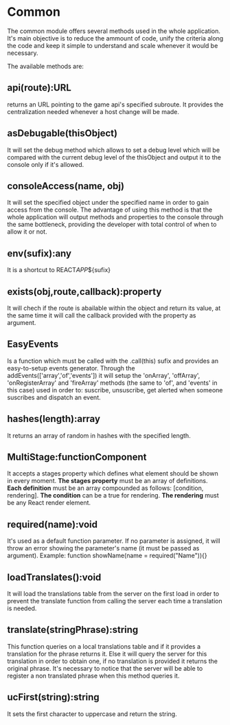 # Common

The common module offers several methods used in the whole application. It's main objective is to reduce the ammount of code, unify the criteria along the code and keep it simple to understand and scale whenever it would be necessary.

The available methods are:

## api(route):URL

returns an URL pointing to the game api's specified subroute. It provides the centralization needed whenever a host change will be made.

## asDebugable(thisObject)

It will set the debug method which allows to set a debug level which will be compared with the current debug level of the thisObject and output it to the console only if it's allowed.

## consoleAccess(name, obj)

It will set the specified object under the specified name in order to gain access from the console. The advantage of using this method is that the whole application will output methods and properties to the console through the same bottleneck, providing the developer with total control of when to allow it or not.

## env(sufix):any

It is a shortcut to REACT*APP*${sufix}

## exists(obj,route,callback):property

It will chech if the route is abailable within the object and return its value, at the same time it will call the callback provided with the property as argument.

## EasyEvents

Is a function which must be called with the .call(this) sufix and provides an easy-to-setup events generator. Through the addEvents(['array','of','events']) it will setup the 'onArray', 'offArray', 'onRegisterArray' and 'fireArray' methods (the same to 'of', and 'events' in this case) used in order to: suscribe, unsuscribe, get alerted when someone suscribes and dispatch an event.

## hashes(length):array

It returns an array of random in hashes with the specified length.

## MultiStage:functionComponent

It accepts a stages property which defines what element should be shown in every moment. **The stages property** must be an array of definitions. **Each definition** must be an array compounded as follows: [condition, rendering]. **The condition** can be a true for rendering. **The rendering** must be any React render element.

## required(name):void

It's used as a default function parameter. If no parameter is assigned, it will throw an error showing the parameter's name (it must be passed as argument). Example: function showName(name = required("Name")){}

## loadTranslates():void

It will load the translations table from the server on the first load in order to prevent the translate function from calling the server each time a translation is needed.

## translate(stringPhrase):string

This function queries on a local translations table and if it provides a translation for the phrase returns it. Else it will query the server for this translation in order to obtain one, if no translation is provided it returns the original phrase. It's necessary to notice that the server will be able to register a non translated phrase when this method queries it.

## ucFirst(string):string

It sets the first character to uppercase and return the string.
